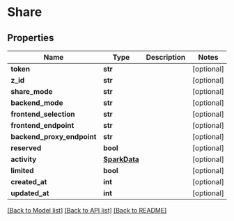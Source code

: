 # Share

## Properties
Name | Type | Description | Notes
------------ | ------------- | ------------- | -------------
**token** | **str** |  | [optional] 
**z_id** | **str** |  | [optional] 
**share_mode** | **str** |  | [optional] 
**backend_mode** | **str** |  | [optional] 
**frontend_selection** | **str** |  | [optional] 
**frontend_endpoint** | **str** |  | [optional] 
**backend_proxy_endpoint** | **str** |  | [optional] 
**reserved** | **bool** |  | [optional] 
**activity** | [**SparkData**](SparkData.md) |  | [optional] 
**limited** | **bool** |  | [optional] 
**created_at** | **int** |  | [optional] 
**updated_at** | **int** |  | [optional] 

[[Back to Model list]](../README.md#documentation-for-models) [[Back to API list]](../README.md#documentation-for-api-endpoints) [[Back to README]](../README.md)

